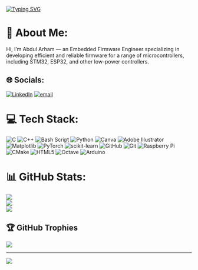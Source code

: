 [![Typing SVG](https://readme-typing-svg.demolab.com?font=Bebas+Neue&weight=900&size=23&pause=1000&color=2EE4F7&width=435&lines=++++++++++++++++++++++Abdul+Arham;+Firmware+Engineer%7CARM+Cortex%7CSTM32)](https://git.io/typing-svg)

# 💫 About Me:
Hi, I’m Abdul Arham — an Embedded Firmware Engineer specializing in developing efficient and reliable firmware for a range of microcontrollers, including STM32, ESP32, and other low-power controllers.



## 🌐 Socials:
[![LinkedIn](https://img.shields.io/badge/LinkedIn-%230077B5.svg?logo=linkedin&logoColor=white)](https://linkedin.com/in/abdularham1026) [![email](https://img.shields.io/badge/Email-D14836?logo=gmail&logoColor=white)](mailto:arhamansari231@gmail.com) 

# 💻 Tech Stack:
![C](https://img.shields.io/badge/c-%2300599C.svg?style=for-the-badge&logo=c&logoColor=white) ![C++](https://img.shields.io/badge/c++-%2300599C.svg?style=for-the-badge&logo=c%2B%2B&logoColor=white) ![Bash Script](https://img.shields.io/badge/bash_script-%23121011.svg?style=for-the-badge&logo=gnu-bash&logoColor=white) ![Python](https://img.shields.io/badge/python-3670A0?style=for-the-badge&logo=python&logoColor=ffdd54) ![Canva](https://img.shields.io/badge/Canva-%2300C4CC.svg?style=for-the-badge&logo=Canva&logoColor=white) ![Adobe Illustrator](https://img.shields.io/badge/adobe%20illustrator-%23FF9A00.svg?style=for-the-badge&logo=adobe%20illustrator&logoColor=white) ![Matplotlib](https://img.shields.io/badge/Matplotlib-%23ffffff.svg?style=for-the-badge&logo=Matplotlib&logoColor=black) ![PyTorch](https://img.shields.io/badge/PyTorch-%23EE4C2C.svg?style=for-the-badge&logo=PyTorch&logoColor=white) ![scikit-learn](https://img.shields.io/badge/scikit--learn-%23F7931E.svg?style=for-the-badge&logo=scikit-learn&logoColor=white) ![GitHub](https://img.shields.io/badge/github-%23121011.svg?style=for-the-badge&logo=github&logoColor=white) ![Git](https://img.shields.io/badge/git-%23F05033.svg?style=for-the-badge&logo=git&logoColor=white) ![Raspberry Pi](https://img.shields.io/badge/-Raspberry_Pi-C51A4A?style=for-the-badge&logo=Raspberry-Pi) ![CMake](https://img.shields.io/badge/CMake-%23008FBA.svg?style=for-the-badge&logo=cmake&logoColor=white) ![HTML5](https://img.shields.io/badge/html5-%23E34F26.svg?style=for-the-badge&logo=html5&logoColor=white) ![Octave](https://img.shields.io/badge/OCTAVE-darkblue?style=for-the-badge&logo=octave&logoColor=fcd683) ![Arduino](https://img.shields.io/badge/-Arduino-00979D?style=for-the-badge&logo=Arduino&logoColor=white)
# 📊 GitHub Stats:
![](https://github-readme-stats.vercel.app/api?username=arham1026&theme=dark&hide_border=false&include_all_commits=false&count_private=false)<br/>
![](https://nirzak-streak-stats.vercel.app/?user=arham1026&theme=dark&hide_border=false)<br/>
![](https://github-readme-stats.vercel.app/api/top-langs/?username=arham1026&theme=dark&hide_border=false&include_all_commits=false&count_private=false&layout=compact)

## 🏆 GitHub Trophies
![](https://github-profile-trophy.vercel.app/?username=arham1026&theme=radical&no-frame=false&no-bg=true&margin-w=4)

---
[![](https://visitcount.itsvg.in/api?id=arham1026&icon=0&color=0)](https://visitcount.itsvg.in)

<!-- Proudly created with GPRM ( https://gprm.itsvg.in ) -->
